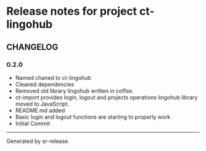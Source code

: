 # Release notes for project ct-lingohub


CHANGELOG
---------

### 0.2.0


* Named chaned to ct-lingohub
* Cleaned  dependencies
* Removed old library lingohub written in coffee.
* ct-import provides login, logout and projects operations lingohub library moved to JavaScript. 
* README.md added
* Basic login and logout functions are starting to properly work
* Initial Commit


________

Generated by sr-release. 
